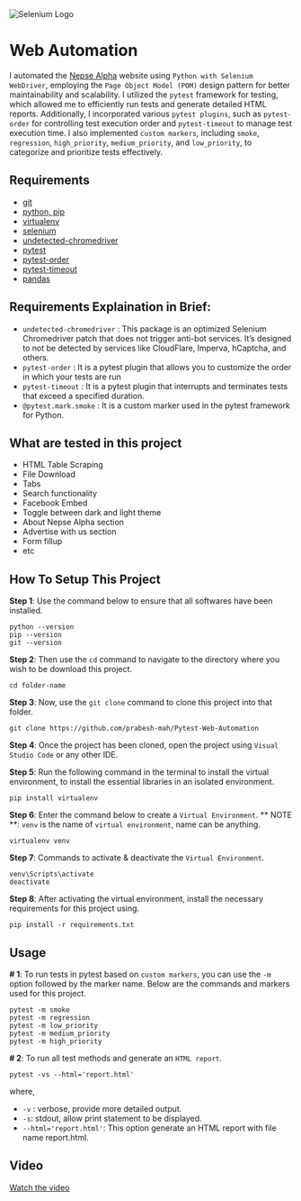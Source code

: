<img src="https://miro.medium.com/v2/resize:fit:786/format:webp/1*B-994Z0iTjHzgMCu5YhnOg.png" alt="Selenium Logo" style="max-width:100%;">


# Web Automation 

I automated the [Nepse Alpha](https://www.nepsealpha.com/) website using `Python with Selenium WebDriver`, employing the `Page Object Model (POM)` design pattern for better maintainability and scalability. I utilized the `pytest` framework for testing, which allowed me to efficiently run tests and generate detailed HTML reports. Additionally, I incorporated various `pytest plugins`, such as `pytest-order` for controlling test execution order and `pytest-timeout` to manage test execution time. I also implemented `custom markers`, including `smoke`, `regression`, `high_priority`, `medium_priority`, and `low_priority`, to categorize and prioritize tests effectively.

## Requirements

- [git](https://git-scm.com/downloads)
- [python, pip](https://www.python.org/downloads/)
- [virtualenv](https://pypi.org/project/virtualenv/)
- [selenium](https://pypi.org/project/selenium/)
- [undetected-chromedriver](https://pypi.org/project/undetected-chromedriver/)
- [pytest](https://pypi.org/project/pytest/)
- [pytest-order](https://pypi.org/project/pytest-order/)
- [pytest-timeout](https://pypi.org/project/pytest-timeout/)
- [pandas](https://pypi.org/project/pandas/)

## Requirements Explaination in Brief: 
- `undetected-chromedriver` : This package is an optimized Selenium Chromedriver patch that does not trigger anti-bot services. It’s designed to not be detected by services like CloudFlare, Imperva, hCaptcha, and others.
- `pytest-order` : It is a pytest plugin that allows you to customize the order in which your tests are run
- `pytest-timeout` : It is a pytest plugin that interrupts and terminates tests that exceed a specified duration.
- `@pytest.mark.smoke` : It is a custom marker used in the pytest framework for Python. 

## What are tested in this project

- HTML Table Scraping
- File Download
- Tabs 
- Search functionality 
- Facebook Embed
- Toggle between dark and light theme
- About Nepse Alpha section
- Advertise with us section
- Form fillup
- etc

## How To Setup This Project

**Step 1**: Use the command below to ensure that all softwares have been installed.

```
python --version
pip --version
git --version
```

**Step 2**: Then use the `cd` command to navigate to the directory where you wish to be download this project. 

```
cd folder-name
```

**Step 3**: Now, use the `git clone` command to clone this project into that folder.

```
git clone https://github.com/prabesh-mah/Pytest-Web-Automation
```

**Step 4**: Once the project has been cloned, open the project using `Visual Studio Code` or any other IDE.

**Step 5**: Run the following command in the terminal to install the virtual environment, to install the essential libraries in an isolated environment. 

```
pip install virtualenv
```

**Step 6**: Enter the command below to create a `Virtual Environment`. ** NOTE **: `venv` is the name of `virtual environment`, name can be anything.

```
virtualenv venv
```

**Step 7**: Commands to activate & deactivate the `Virtual Environment`.

```
venv\Scripts\activate
deactivate
```

**Step 8**: After activating the virtual environment, install the necessary requirements for this project using.

```
pip install -r requirements.txt
```

## Usage

**# 1**: To run tests in pytest based on `custom markers`, you can use the `-m` option followed by the marker name. Below are the commands and markers used for this project.
```
pytest -m smoke 
pytest -m regression
pytest -m low_priority 
pytest -m medium_priority 
pytest -m high_priority 
```

**# 2**: To run all test methods and generate an `HTML report`.

```
pytest -vs --html='report.html' 
```

where, 
- `-v` : verbose, provide more detailed output.
- `-s`: stdout, allow print statement to be displayed.
- `--html='report.html'`: This option generate an HTML report with file name report.html.

## Video
[Watch the video](https://drive.proton.me/urls/82HTY4XF5R#vRnv8rS7NldW)